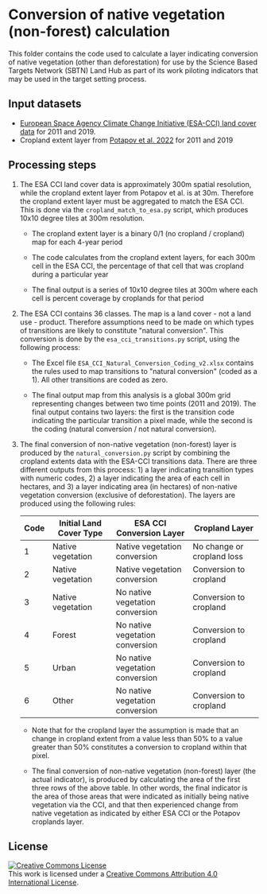 # Conversion of native vegetation (non-forest) calculation

This folder contains the code used to calculate a layer indicating conversion of native
vegetation (other than deforestation) for use by the Science Based Targets Network
(SBTN) Land Hub as part of its work piloting indicators that may be used in the target
setting process.

## Input datasets

- [European Space Agency Climate Change Initiative (ESA-CCI) land cover data](https://www.esa-landcover-cci.org/) for 2011 and 2019.
- Cropland extent layer from [Potapov et al. 2022](https://www.nature.com/articles/s43016-021-00429-z) for 2011 and 2019

## Processing steps

1. The ESA CCI land cover data is approximately 300m spatial resolution, while the
   cropland extent layer from Potapov et al. is at 30m. Therefore the cropland extent
   layer must be aggregated to match the ESA CCI. This is done via the
   `cropland_match_to_esa.py` script, which produces 10x10 degree tiles at 300m
   resolution.

   - The cropland extent layer is a binary 0/1 (no cropland / cropland) map for each
     4-year period

   - The code calculates from the cropland extent layers, for each 300m cell in the ESA
     CCI, the percentage of that cell that was cropland during a particular year

   - The final output is a series of 10x10 degree tiles at 300m where each cell is
     percent coverage by croplands for that period

2. The ESA CCI contains 36 classes. The map is a land cover - not a land use - product.
   Therefore assumptions need to be made on which types of transitions are likely to
   constitute "natural conversion". This conversion is done by the
   `esa_cci_transitions.py` script, using the following process:

   - The Excel file `ESA_CCI_Natural_Conversion_Coding_v2.xlsx` contains the rules used
     to map transitions to "natural conversion" (coded as a 1). All other transitions
     are coded as zero.

   - The final output map from this analysis is a global 300m grid representing changes
     between two time points (2011 and 2019). The final output contains two layers: the
     first is the transition code indicating the particular transition a pixel made,
     while the second is the coding (natural conversion / not natural conversion).

3. The final conversion of non-native vegetation (non-forest) layer is produced by the
   `natural_conversion.py` script by combining the cropland extents data with the
   ESA-CCI transitions data. There are three different outputs from this process: 1) a layer
   indicating transition types with numeric codes, 2) a layer indicating the area of
   each cell in hectares, and 3) a layer indicating area (in hectares) of non-native
   vegetation conversion (exclusive of deforestation). The layers are produced using the
   following rules:

   | Code | Initial Land Cover Type | ESA CCI Conversion Layer        | Cropland Layer             |
   | ---- | ----------------------- | ------------------------------- | -------------------------- |
   | 1    | Native vegetation       | Native vegetation conversion    | No change or cropland loss |
   | 2    | Native vegetation       | Native vegetation conversion    | Conversion to cropland     |
   | 3    | Native vegetation       | No native vegetation conversion | Conversion to cropland     |
   | 4    | Forest                  | No native vegetation conversion | Conversion to cropland     |
   | 5    | Urban                   | No native vegetation conversion | Conversion to cropland     |
   | 6    | Other                   | No native vegetation conversion | Conversion to cropland     |

   - Note that for the cropland layer the assumption is made that an change in cropland
     extent from a value less than 50% to a value greater than 50% constitutes a
     conversion to cropland within that pixel.

   - The final conversion of non-native vegetation (non-forest) layer (the actual
     indicator), is produced by calculating the area of the first three rows of the
     above table. In other words, the final indicator is the area of those areas that
     were indicated as initially being native vegetation via the CCI, and that then
     experienced change from native vegetation as indicated by either ESA CCI or the
     Potapov croplands layer.

## License

<a rel="license" href="http://creativecommons.org/licenses/by/4.0/"><img alt="Creative
Commons License" style="border-width:0"
src="https://i.creativecommons.org/l/by/4.0/88x31.png" /></a><br />This work is licensed
under a <a rel="license" href="http://creativecommons.org/licenses/by/4.0/">Creative
Commons Attribution 4.0 International License</a>.
